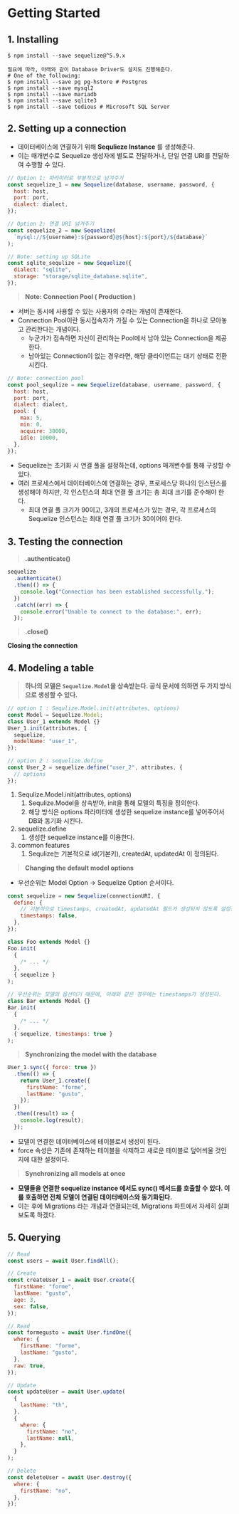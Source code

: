 # Getting Started

## 1. Installing

```
$ npm install --save sequelize@^5.9.x

필요에 따라, 아래와 같이 Database Driver도 설치도 진행해준다.
# One of the following:
$ npm install --save pg pg-hstore # Postgres
$ npm install --save mysql2
$ npm install --save mariadb
$ npm install --save sqlite3
$ npm install --save tedious # Microsoft SQL Server
```

## 2. Setting up a connection

- 데이터베이스에 연결하기 위해 **Sequlieze Instance** 를 생성해준다.
- 이는 매개변수로 Sequelize 생성자에 별도로 전달하거나, 단일 연결 URI를 전달하여 수행할 수 있다.

```jsx
// Option 1: 파라미터로 부분적으로 넘겨주기
const sequelize_1 = new Sequelize(database, username, password, {
  host: host,
  port: port,
  dialect: dialect,
});

// Option 2: 연결 URI 넘겨주기
const sequelize_2 = new Sequelize(
  `mysql://${username}:${password}@${host}:${port}/${database}`
);

// Note: setting up SQLite
const sqlite_sequlize = new Sequelize({
  dialect: "sqlite",
  storage: "storage/sqlite_database.sqlite",
});
```

> **Note: Connection Pool ( Production )**

- 서버는 동시에 사용할 수 있는 사용자의 수라는 개념이 존재한다.
- Connection Pool이란 동시접속자가 가질 수 있는 Connection을 하나로 모아놓고 관리한다는 개념이다.
  - 누군가가 접속하면 자신이 관리하는 Pool에서 남아 있는 Connection을 제공한다.
  - 남아있는 Connection이 없는 경우라면, 해당 클라이언트는 대기 상태로 전환시킨다.

```jsx
// Note: connection pool
const pool_sequlize = new Sequelize(database, username, password, {
  host: host,
  port: port,
  dialect: dialect,
  pool: {
    max: 5,
    min: 0,
    acquire: 30000,
    idle: 10000,
  },
});
```

- Sequelize는 초기화 시 연결 풀을 설정하는데, options 매개변수를 통해 구성할 수 있다.
- 여러 프로세스에서 데이터베이스에 연결하는 경우, 프로세스당 하나의 인스턴스를 생성해야 하지만, 각 인스턴스의 최대 연결 풀 크기는 총 최대 크기를 준수해야 한다.
  - 최대 연결 풀 크기가 90이고, 3개의 프로세스가 있는 경우, 각 프로세스의 Sequelize 인스턴스는 최대 연결 풀 크기가 30이어야 한다.

## 3. Testing the connection

> **.authenticate()**

```jsx
sequelize
  .authenticate()
  .then(() => {
    console.log("Connection has been established successfully.");
  })
  .catch((err) => {
    console.error("Unable to connect to the database:", err);
  });
```

> **.close()**

**Closing the connection**

## 4. Modeling a table

> **하나의 모델은 `Sequelize.Model`을 상속받는다. 공식 문서에 의하면 두 가지 방식으로 생성할 수 있다.**

```jsx
// option 1 : Sequlize.Model.init(attributes, options)
const Model = Sequelize.Model;
class User_1 extends Model {}
User_1.init(attributes, {
  sequelize,
  modelName: "user_1",
});

// option 2 : sequelize.define
const User_2 = sequelize.define("user_2", attributes, {
  // options
});
```

1. Sequlize.Model.init(attributes, options)
   1. Sequlize.Model을 상속받아, init을 통해 모델의 특징을 정의한다.
   2. 해당 방식은 options 파라미터에 생성한 sequelize instance를 넣어주어서 DB와 동기화 시킨다.
2. sequelize.define
   1. 생성한 sequelize instance를 이용한다.
3. common features
   1. Sequlize는 기본적으로 id(기본키), createdAt, updatedAt 이 정의된다.

> **Changing the default model options**

- 우선순위는 Model Option → Sequelize Option 순서이다.

```jsx
const sequelize = new Sequelize(connectionURI, {
  define: {
    // 기본적으로 timestamps, createdAt, updatedAt 필드가 생성되지 않도록 설정한 것이다.
    timestamps: false,
  },
});

class Foo extends Model {}
Foo.init(
  {
    /* ... */
  },
  { sequelize }
);

// 우선순위는 모델의 옵션이기 때문에, 아래와 같은 경우에는 timestamps가 생성된다.
class Bar extends Model {}
Bar.init(
  {
    /* ... */
  },
  { sequelize, timestamps: true }
);
```

> **Synchronizing the model with the database**

```jsx
User_1.sync({ force: true })
  .then(() => {
    return User_1.create({
      firstName: "forme",
      lastName: "gusto",
    });
  })
  .then((result) => {
    console.log(result);
  });
```

- 모델이 연결한 데이터베이스에 테이블로서 생성이 된다.
- force 속성은 기존에 존재하는 테이블을 삭제하고 새로운 테이블로 덮어씌울 것인지에 대한 설정이다.

> **Synchronizing all models at once**

- **모델들을 연결한 sequelize instance 에서도 sync() 메서드를 호출할 수 있다. 이를 호출하면 전체 모델이 연결된 데이터베이스와 동기화된다.**
- 이는 후에 Migrations 라는 개념과 연결되는데, Migrations 파트에서 자세히 살펴보도록 하겠다.

## 5. Querying

```jsx
// Read
const users = await User.findAll();

// Create
const createUser_1 = await User.create({
  firstName: "forme",
  lastName: "gusto",
  age: 3,
  sex: false,
});

// Read
const formegusto = await User.findOne({
  where: {
    firstName: "forme",
    lastName: "gusto",
  },
  raw: true,
});

// Update
const updateUser = await User.update(
  {
    lastName: "th",
  },
  {
    where: {
      firstName: "no",
      lastName: null,
    },
  }
);

// Delete
const deleteUser = await User.destroy({
  where: {
    firstName: "no",
  },
});
```
